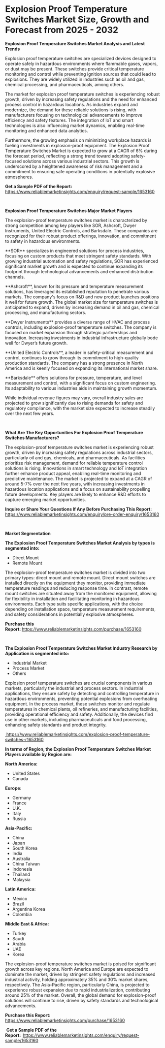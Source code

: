 <p><h1>Explosion Proof Temperature Switches Market Size, Growth and Forecast from 2025 - 2032</h1></p><p><strong>Explosion Proof Temperature Switches Market Analysis and Latest Trends</strong></p>
<p><p>Explosion proof temperature switches are specialized devices designed to operate safely in hazardous environments where flammable gases, vapors, or dust may be present. These switches provide critical temperature monitoring and control while preventing ignition sources that could lead to explosions. They are widely utilized in industries such as oil and gas, chemical processing, and pharmaceuticals, among others.</p><p>The market for explosion proof temperature switches is experiencing robust growth, driven by increasing safety regulations and the need for enhanced process control in hazardous locations. As industries expand and modernize, the demand for these reliable solutions is rising, with manufacturers focusing on technological advancements to improve efficiency and safety features. The integration of IoT and smart technologies is also influencing market dynamics, enabling real-time monitoring and enhanced data analytics.</p><p>Furthermore, the growing emphasis on minimizing workplace hazards is fueling investments in explosion-proof equipment. The Explosion Proof Temperature Switches Market is expected to grow at a CAGR of 6% during the forecast period, reflecting a strong trend toward adopting safety-focused solutions across various industrial sectors. This growth is underscored by a heightened awareness of risk management and a commitment to ensuring safe operating conditions in potentially explosive atmospheres.</p></p>
<p><strong>Get a Sample PDF of the Report:&nbsp;</strong> <a href="https://www.reliablemarketinsights.com/enquiry/request-sample/1653160?utm_campaign=3356&utm_medium=2&utm_source=Github&utm_content=ia&utm_term=18042025&utm_id=explosion-proof-temperature-switches">https://www.reliablemarketinsights.com/enquiry/request-sample/1653160</a></p>
<p>&nbsp;</p>
<p><strong>Explosion Proof Temperature Switches Major Market Players</strong></p>
<p><p>The explosion-proof temperature switches market is characterized by strong competition among key players like SOR, Ashcroft, Dwyer Instruments, United Electric Controls, and Barksdale. These companies are recognized for their robust product offerings, innovation, and commitment to safety in hazardous environments.</p><p>**SOR** specializes in engineered solutions for process industries, focusing on custom products that meet stringent safety standards. With growing industrial automation and safety regulations, SOR has experienced significant market growth and is expected to continue expanding its footprint through technological advancements and enhanced distribution channels.</p><p>**Ashcroft**, known for its pressure and temperature measurement solutions, has leveraged its established reputation to penetrate various markets. The company's focus on R&D and new product launches positions it well for future growth. The global market size for temperature switches is anticipated to expand, driven by increasing demand in oil and gas, chemical processing, and manufacturing sectors.</p><p>**Dwyer Instruments** provides a diverse range of HVAC and process controls, including explosion-proof temperature switches. The company is focused on market expansion through strategic partnerships and innovation. Increasing investments in industrial infrastructure globally bode well for Dwyer’s future growth.</p><p>**United Electric Controls**, a leader in safety-critical measurement and control, continues to grow through its commitment to high-quality production standards. The company has a strong presence in North America and is keenly focused on expanding its international market share.</p><p>**Barksdale** offers solutions for pressure, temperature, and level measurement and control, with a significant focus on custom engineering. Its adaptability to various industries aids in maintaining growth momentum.</p><p>While individual revenue figures may vary, overall industry sales are projected to grow significantly due to rising demands for safety and regulatory compliance, with the market size expected to increase steadily over the next few years.</p></p>
<p>&nbsp;</p>
<p><strong>What Are The Key Opportunities For Explosion Proof Temperature Switches Manufacturers?</strong></p>
<p><p>The explosion-proof temperature switches market is experiencing robust growth, driven by increasing safety regulations across industrial sectors, particularly oil and gas, chemicals, and pharmaceuticals. As facilities prioritize risk management, demand for reliable temperature control solutions is rising. Innovations in smart technology and IoT integration further enhance product appeal, enabling real-time monitoring and predictive maintenance. The market is projected to expand at a CAGR of around 5-7% over the next five years, with increasing investments in hazardous location applications and a focus on sustainability propelling future developments. Key players are likely to enhance R&D efforts to capture emerging market opportunities.</p></p>
<p><strong>Inquire or Share Your Questions If Any Before Purchasing This Report:</strong> <a href="https://www.reliablemarketinsights.com/enquiry/pre-order-enquiry/1653160?utm_campaign=3356&utm_medium=2&utm_source=Github&utm_content=ia&utm_term=18042025&utm_id=explosion-proof-temperature-switches">https://www.reliablemarketinsights.com/enquiry/pre-order-enquiry/1653160</a></p>
<p>&nbsp;</p>
<p><strong>Market Segmentation</strong></p>
<p><strong>The Explosion Proof Temperature Switches Market Analysis by types is segmented into:</strong></p>
<p><ul><li>Direct Mount</li><li>Remote Mount</li></ul></p>
<p><p>The explosion-proof temperature switches market is divided into two primary types: direct mount and remote mount. Direct mount switches are installed directly on the equipment they monitor, providing immediate temperature readings and reducing response time. In contrast, remote mount switches are situated away from the monitored equipment, allowing for flexibility in installation and facilitating monitoring in hazardous environments. Each type suits specific applications, with the choice depending on installation space, temperature measurement requirements, and safety considerations in potentially explosive atmospheres.</p></p>
<p><strong>Purchase this Report:&nbsp;</strong><a href="https://www.reliablemarketinsights.com/purchase/1653160?utm_campaign=3356&utm_medium=2&utm_source=Github&utm_content=ia&utm_term=18042025&utm_id=explosion-proof-temperature-switches">https://www.reliablemarketinsights.com/purchase/1653160</a></p>
<p>&nbsp;</p>
<p><strong>The Explosion Proof Temperature Switches Market Industry Research by Application is segmented into:</strong></p>
<p><ul><li>Industrial Market</li><li>Process Market</li><li>Others</li></ul></p>
<p><p>Explosion proof temperature switches are crucial components in various markets, particularly the industrial and process sectors. In industrial applications, they ensure safety by detecting and controlling temperature in hazardous environments, preventing potential explosions from overheating equipment. In the process market, these switches monitor and regulate temperatures in chemical plants, oil refineries, and manufacturing facilities, providing operational efficiency and safety. Additionally, the devices find use in other markets, including pharmaceuticals and food processing, enhancing safety standards and product integrity.</p></p>
<p><a href="https://www.reliablemarketinsights.com/explosion-proof-temperature-switches-r1653160?utm_campaign=3356&utm_medium=2&utm_source=Github&utm_content=ia&utm_term=18042025&utm_id=explosion-proof-temperature-switches">&nbsp;https://www.reliablemarketinsights.com/explosion-proof-temperature-switches-r1653160</a></p>
<p><strong>In terms of Region, the Explosion Proof Temperature Switches Market Players available by Region are:</strong></p>
<p>
    <p> <strong> North America: </strong>
        <ul>
            <li>United States</li>
            <li>Canada</li>
        </ul>
        </p> 
    <p> <strong> Europe: </strong>
        <ul>
            <li>Germany</li>
            <li>France</li>
            <li>U.K.</li>
            <li>Italy</li>
            <li>Russia</li>
        </ul>
        </p> 
    <p> <strong> Asia-Pacific: </strong>
        <ul>
            <li>China</li>
            <li>Japan</li>
            <li>South Korea</li>
            <li>India</li>
            <li>Australia</li>
            <li>China Taiwan</li>
            <li>Indonesia</li>
            <li>Thailand</li>
            <li>Malaysia</li>
        </ul>
        </p> 
    <p> <strong> Latin America: </strong>
        <ul>
            <li>Mexico</li>
            <li>Brazil</li>
            <li>Argentina Korea</li>
            <li>Colombia</li>
        </ul>
        </p> 
    <p> <strong> Middle East & Africa: </strong>
        <ul>
            <li>Turkey</li>
            <li>Saudi</li>
            <li>Arabia</li>
            <li>UAE</li>
            <li>Korea</li>
        </ul>
    </p>
    </p>
<p><p>The explosion-proof temperature switches market is poised for significant growth across key regions. North America and Europe are expected to dominate the market, driven by stringent safety regulations and increased industrial activity, holding approximately 35% and 30% market shares, respectively. The Asia-Pacific region, particularly China, is projected to experience robust expansion due to rapid industrialization, contributing around 25% of the market. Overall, the global demand for explosion-proof solutions will continue to rise, driven by safety standards and technological advancements.</p></p>
<p><strong>Purchase this Report: </strong><a href="https://www.reliablemarketinsights.com/purchase/1653160?utm_campaign=3356&utm_medium=2&utm_source=Github&utm_content=ia&utm_term=18042025&utm_id=explosion-proof-temperature-switches">https://www.reliablemarketinsights.com/purchase/1653160</a></p>
<p>&nbsp;<strong>Get a Sample PDF of the Report:&nbsp;&nbsp;</strong><a href="https://www.reliablemarketinsights.com/enquiry/request-sample/1653160?utm_campaign=3356&utm_medium=2&utm_source=Github&utm_content=ia&utm_term=18042025&utm_id=explosion-proof-temperature-switches">https://www.reliablemarketinsights.com/enquiry/request-sample/1653160</a></p>
<p><strong></strong></p>
<p><p></p><p></p><p></p></p>